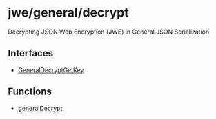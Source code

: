# jwe/general/decrypt

Decrypting JSON Web Encryption (JWE) in General JSON Serialization

## Interfaces

- [GeneralDecryptGetKey](interfaces/GeneralDecryptGetKey.md)

## Functions

- [generalDecrypt](functions/generalDecrypt.md)
